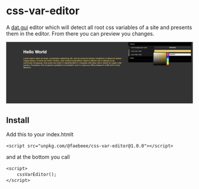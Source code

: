 # css-var-editor
A [dat.gui](https://github.com/dataarts/dat.gui) editor which will detect all
root css variables of a site and presents them in the editor.
From there you can preview you changes.

![Example](./docs/example.png)

## Install


Add this to your index.htmlt

    <script src="unpkg.com/@faebeee/css-var-editor@1.0.0"></script>
    
and at the bottom you call

    <script>
        cssVarEditor();
    </script>
